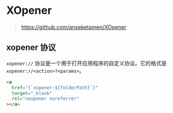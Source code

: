 # XOpener

> <https://github.com/anseketamen/XOpener>

## xopener 协议

`xopener://` 协议是一个用于打开应用程序的自定义协议。它的格式是 `xopener://<action>?<params>`。

```html
<a
  href="{`xopener:${folderPath}`}"
  target="_blank"
  rel="noopener noreferrer"
></a>
```
